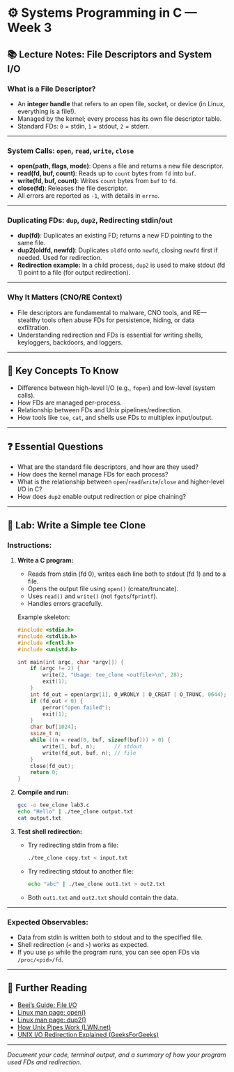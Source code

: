 # ⚙️ Systems Programming in C — Week 3

## 📚 Lecture Notes: File Descriptors and System I/O

### What is a File Descriptor?

* An **integer handle** that refers to an open file, socket, or device (in Linux, everything is a file!).
* Managed by the kernel; every process has its own file descriptor table.
* Standard FDs: `0` = stdin, `1` = stdout, `2` = stderr.

---

### System Calls: `open`, `read`, `write`, `close`

* **open(path, flags, mode)**: Opens a file and returns a new file descriptor.
* **read(fd, buf, count)**: Reads up to `count` bytes from `fd` into `buf`.
* **write(fd, buf, count)**: Writes `count` bytes from `buf` to `fd`.
* **close(fd)**: Releases the file descriptor.
* All errors are reported as `-1`, with details in `errno`.

---

### Duplicating FDs: `dup`, `dup2`, Redirecting stdin/out

* **dup(fd)**: Duplicates an existing FD; returns a new FD pointing to the same file.
* **dup2(oldfd, newfd)**: Duplicates `oldfd` onto `newfd`, closing `newfd` first if needed. Used for redirection.
* **Redirection example:** In a child process, `dup2` is used to make stdout (fd 1) point to a file (for output redirection).

---

### Why It Matters (CNO/RE Context)

* File descriptors are fundamental to malware, CNO tools, and RE—stealthy tools often abuse FDs for persistence, hiding, or data exfiltration.
* Understanding redirection and FDs is essential for writing shells, keyloggers, backdoors, and loggers.

---

## 🧠 Key Concepts To Know

* Difference between high-level I/O (e.g., `fopen`) and low-level (system calls).
* How FDs are managed per-process.
* Relationship between FDs and Unix pipelines/redirection.
* How tools like `tee`, `cat`, and shells use FDs to multiplex input/output.

---

## ❓ Essential Questions

* What are the standard file descriptors, and how are they used?
* How does the kernel manage FDs for each process?
* What is the relationship between `open`/`read`/`write`/`close` and higher-level I/O in C?
* How does `dup2` enable output redirection or pipe chaining?

---

## 🧪 Lab: Write a Simple tee Clone

### **Instructions:**

1. **Write a C program:**

   * Reads from stdin (fd 0), writes each line both to stdout (fd 1) and to a file.
   * Opens the output file using `open()` (create/truncate).
   * Uses `read()` and `write()` (not `fgets`/`fprintf`).
   * Handles errors gracefully.

   Example skeleton:

   ```c
   #include <stdio.h>
   #include <stdlib.h>
   #include <fcntl.h>
   #include <unistd.h>

   int main(int argc, char *argv[]) {
       if (argc != 2) {
           write(2, "Usage: tee_clone <outfile>\n", 28);
           exit(1);
       }
       int fd_out = open(argv[1], O_WRONLY | O_CREAT | O_TRUNC, 0644);
       if (fd_out < 0) {
           perror("open failed");
           exit(1);
       }
       char buf[1024];
       ssize_t n;
       while ((n = read(0, buf, sizeof(buf))) > 0) {
           write(1, buf, n);      // stdout
           write(fd_out, buf, n); // file
       }
       close(fd_out);
       return 0;
   }
   ```

2. **Compile and run:**

   ```sh
   gcc -o tee_clone lab3.c
   echo "Hello" | ./tee_clone output.txt
   cat output.txt
   ```

3. **Test shell redirection:**

   * Try redirecting stdin from a file:

     ```sh
     ./tee_clone copy.txt < input.txt
     ```
   * Try redirecting stdout to another file:

     ```sh
     echo "abc" | ./tee_clone out1.txt > out2.txt
     ```
   * Both `out1.txt` and `out2.txt` should contain the data.

---

### **Expected Observables:**

* Data from stdin is written both to stdout and to the specified file.
* Shell redirection (`<` and `>`) works as expected.
* If you use `ps` while the program runs, you can see open FDs via `/proc/<pid>/fd`.

---

## 📖 Further Reading

* [Beej’s Guide: File I/O](https://beej.us/guide/bgipc/html/split/fileio.html)
* [Linux man page: open()](https://man7.org/linux/man-pages/man2/open.2.html)
* [Linux man page: dup2()](https://man7.org/linux/man-pages/man2/dup2.2.html)
* [How Unix Pipes Work (LWN.net)](https://lwn.net/Articles/627601/)
* [UNIX I/O Redirection Explained (GeeksForGeeks)](https://www.geeksforgeeks.org/i-o-redirection-in-linux/)

---

*Document your code, terminal output, and a summary of how your program used FDs and redirection.*
